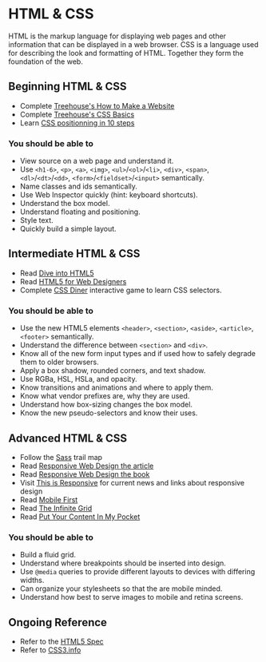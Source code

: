 # HTML & CSS

HTML is the markup language for displaying web pages and other information that can be displayed in a web browser. CSS is a language used for describing the look and formatting of HTML. Together they form the foundation of the web.

## Beginning HTML & CSS

* Complete [Treehouse's How to Make a Website](http://teamtreehouse.com/library/how-to-make-a-website)
* Complete [Treehouse's CSS Basics](http://teamtreehouse.com/library/css-basics)
* Learn [CSS positionning in 10 steps](http://www.barelyfitz.com/screencast/html-training/css/positioning/)

### You should be able to

* View source on a web page and understand it.
* Use `<h1-6>`, `<p>`, `<a>`, `<img>`, `<ul>`/`<ol>`/`<li>`, `<div>`, `<span>`, `<dl>`/`<dt>`/`<dd>`, `<form>`/`<fieldset>`/`<input>` semantically.
* Name classes and ids semantically.
* Use Web Inspector quickly (hint: keyboard shortcuts).
* Understand the box model.
* Understand floating and positioning.
* Style text.
* Quickly build a simple layout.

## Intermediate HTML & CSS

* Read [Dive into HTML5](http://diveintohtml5.info)
* Read [HTML5 for Web Designers](http://www.abookapart.com/products/html5-for-web-designers)
* Complete [CSS Diner](http://flukeout.github.io/) interactive game to learn CSS
  selectors.

### You should be able to

* Use the new HTML5 elements `<header>`, `<section>`, `<aside>`, `<article>`, `<footer>` semantically.
* Understand the difference between `<section>` and `<div>`.
* Know all of the new form input types and if used how to safely degrade them to older browsers.
* Apply a box shadow, rounded corners, and text shadow.
* Use RGBa, HSL, HSLa, and opacity.
* Know transitions and animations and where to apply them.
* Know what vendor prefixes are, why they are used.
* Understand how box-sizing changes the box model.
* Know the new pseudo-selectors and know their uses.

## Advanced HTML & CSS

* Follow the [Sass](sass.md) trail map
* Read [Responsive Web Design the article](http://www.alistapart.com/articles/responsive-web-design/)
* Read [Responsive Web Design the book](http://www.abookapart.com/products/responsive-web-design)
* Visit [This is Responsive](http://responsive.rga.com) for current news and links about responsive design
* Read [Mobile First](http://www.abookapart.com/products/mobile-first)
* Read [The Infinite Grid](http://www.alistapart.com/articles/the-infinite-grid/)
* Read [Put Your Content In My Pocket](http://www.alistapart.com/articles/putyourcontentinmypocket/)

### You should be able to

* Build a fluid grid.
* Understand where breakpoints should be inserted into design.
* Use `@media` queries to provide different layouts to devices with differing widths.
* Can organize your stylesheets so that the are mobile minded.
* Understand how best to serve images to mobile and retina screens.

## Ongoing Reference

* Refer to the [HTML5 Spec](http://dev.w3.org/html5/spec/single-page.html)
* Refer to [CSS3.info](http://www.css3.info)
